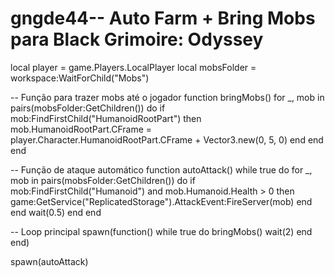 # gngde44-- Auto Farm + Bring Mobs para Black Grimoire: Odyssey
local player = game.Players.LocalPlayer
local mobsFolder = workspace:WaitForChild("Mobs")

-- Função para trazer mobs até o jogador
function bringMobs()
    for _, mob in pairs(mobsFolder:GetChildren()) do
        if mob:FindFirstChild("HumanoidRootPart") then
            mob.HumanoidRootPart.CFrame = player.Character.HumanoidRootPart.CFrame + Vector3.new(0, 5, 0)
        end
    end
end

-- Função de ataque automático
function autoAttack()
    while true do
        for _, mob in pairs(mobsFolder:GetChildren()) do
            if mob:FindFirstChild("Humanoid") and mob.Humanoid.Health > 0 then
                game:GetService("ReplicatedStorage").AttackEvent:FireServer(mob)
            end
        end
        wait(0.5)
    end
end

-- Loop principal
spawn(function()
    while true do
        bringMobs()
        wait(2)
    end
end)

spawn(autoAttack)

